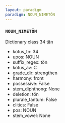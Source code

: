 ```yaml
---
layout: paradigm
paradigm: NOUN_NIMETÖN
---
```

### ` NOUN_NIMETÖN `

Dictionary class 34 tän
* kotus_tn: 34
* upos: NOUN
* suffix_regex: tön
* kotus_av: C
* grade_dir: strengthen
* harmony: front
* possessive: False
* stem_diphthong: None
* deletion: tön
* plurale_tantum: False
* clitics: False
* pos: NOUN
* stem_vowel: None

